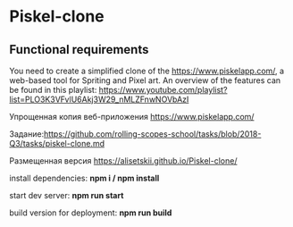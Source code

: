 # Piskel-clone
 
## Functional requirements
You need to create a simplified clone of the https://www.piskelapp.com/, a web-based tool for Spriting and Pixel art.
An overview of the features can be found in this playlist: https://www.youtube.com/playlist?list=PLO3K3VFvlU6Akj3W29_nMLZFnwNOVbAzI

Упрощенная копия веб-приложения https://www.piskelapp.com/

Задание:https://github.com/rolling-scopes-school/tasks/blob/2018-Q3/tasks/piskel-clone.md

Размещенная версия https://alisetskii.github.io/Piskel-clone/

install dependencies: 
**npm i / npm install**

start dev server: 
**npm run start**

build version for deployment: 
**npm run build**
